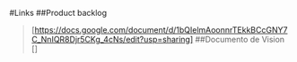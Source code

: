 #Links
##Product backlog
>[https://docs.google.com/document/d/1bQIelmAoonnrTEkkBCcGNY7C_NnIQR8Djr5CKg_4cNs/edit?usp=sharing] 
##Documento de Vision
>[]
